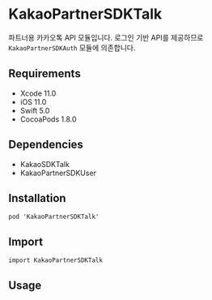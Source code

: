 # KakaoPartnerSDKTalk

파트너용 카카오톡 API 모듈입니다. 로그인 기반 API를 제공하므로 `KakaoPartnerSDKAuth` 모듈에 의존합니다.

## Requirements
- Xcode 11.0
- iOS 11.0
- Swift 5.0
- CocoaPods 1.8.0

## Dependencies
- KakaoSDKTalk
- KakaoPartnerSDKUser

## Installation
```
pod 'KakaoPartnerSDKTalk'
```

## Import
```
import KakaoPartnerSDKTalk
```

## Usage
